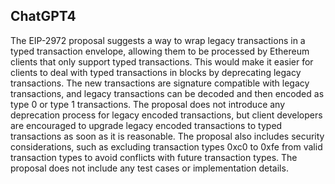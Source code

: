 ## ChatGPT4

The EIP-2972 proposal suggests a way to wrap legacy transactions in a typed transaction envelope, allowing them to be processed by Ethereum clients that only support typed transactions. This would make it easier for clients to deal with typed transactions in blocks by deprecating legacy transactions. The new transactions are signature compatible with legacy transactions, and legacy transactions can be decoded and then encoded as type 0 or type 1 transactions. The proposal does not introduce any deprecation process for legacy encoded transactions, but client developers are encouraged to upgrade legacy encoded transactions to typed transactions as soon as it is reasonable. The proposal also includes security considerations, such as excluding transaction types 0xc0 to 0xfe from valid transaction types to avoid conflicts with future transaction types. The proposal does not include any test cases or implementation details.
